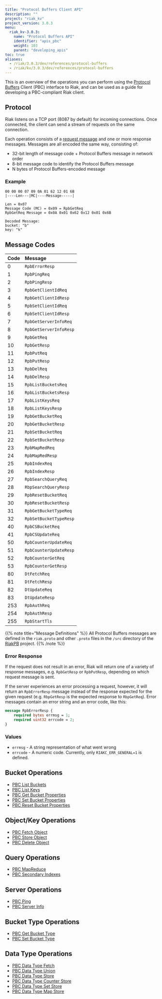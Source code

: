```yaml
---
title: "Protocol Buffers Client API"
description: ""
project: "riak_kv"
project_version: 3.0.3
menu:
  riak_kv-3.0.3:
    name: "Protocol Buffers API"
    identifier: "apis_pbc"
    weight: 103
    parent: "developing_apis"
toc: true
aliases:
  - /riak/3.0.3/dev/references/protocol-buffers
  - /riak/kv/3.0.3/dev/references/protocol-buffers
---
```


This is an overview of the operations you can perform using the
[Protocol Buffers](https://code.google.com/p/protobuf/) Client (PBC)
interface to Riak, and can be used as a guide for developing a
PBC-compliant Riak client.

## Protocol

Riak listens on a TCP port (8087 by default) for incoming connections.
Once connected, the client can send a stream of requests on the same
connection.

Each operation consists of a [request message](https://developers.google.com/protocol-buffers/docs/encoding) and one or more response messages. Messages are all encoded the same way, consisting of:

* 32-bit length of message code + Protocol Buffers message in network
  order
* 8-bit message code to identify the Protocol Buffers message
* N bytes of Protocol Buffers-encoded message

### Example

```
00 00 00 07 09 0A 01 62 12 01 6B
|----Len---|MC|----Message-----|

Len = 0x07
Message Code (MC) = 0x09 = RpbGetReq
RpbGetReq Message = 0x0A 0x01 0x62 0x12 0x01 0x6B

Decoded Message:
bucket: "b"
key: "k"
```

## Message Codes

Code | Message |
:----|:--------|
0 | `RpbErrorResp` |
1 | `RpbPingReq` |
2 | `RpbPingResp` |
3 | `RpbGetClientIdReq` |
4 | `RpbGetClientIdResp` |
5 | `RpbSetClientIdReq` |
6 | `RpbSetClientIdResp` |
7 | `RpbGetServerInfoReq` |
8 | `RpbGetServerInfoResp` |
9 | `RpbGetReq` |
10 | `RpbGetResp` |
11 | `RpbPutReq` |
12 | `RpbPutResp` |
13 | `RpbDelReq` |
14 | `RpbDelResp` |
15 | `RpbListBucketsReq` |
16 | `RpbListBucketsResp` |
17 | `RpbListKeysReq` |
18 | `RpbListKeysResp` |
19 | `RpbGetBucketReq` |
20 | `RpbGetBucketResp` |
21 | `RpbSetBucketReq` |
22 | `RpbSetBucketResp` |
23 | `RpbMapRedReq` |
24 | `RpbMapRedResp` |
25 | `RpbIndexReq` |
26 | `RpbIndexResp` |
27 | `RpbSearchQueryReq` |
28 | `RbpSearchQueryResp` |
29 | `RpbResetBucketReq` |
30 | `RpbResetBucketResp` |
31 | `RpbGetBucketTypeReq` |
32 | `RpbSetBucketTypeResp` |
40 | `RpbCSBucketReq` |
41 | `RpbCSUpdateReq` |
50 | `RpbCounterUpdateReq` |
51 | `RpbCounterUpdateResp` |
52 | `RpbCounterGetReq` |
53 | `RpbCounterGetResp` |
80 | `DtFetchReq` |
81 | `DtFetchResp` |
82 | `DtUpdateReq` |
83 | `DtUpdateResp` |
253 | `RpbAuthReq` |
254 | `RpbAuthResp` |
255 | `RpbStartTls` |

{{% note title="Message Definitions" %}}
All Protocol Buffers messages are defined in the `riak.proto` and other
`.proto` files in the `/src` directory of the
<a href="https://github.com/basho/riak_pb">RiakPB</a> project.
{{% /note %}}

### Error Response

If the request does not result in an error, Riak will return one of a
variety of response messages, e.g. `RpbGetResp` or `RpbPutResp`,
depending on which request message is sent.

If the server experiences an error processing a request, however, it
will return an `RpbErrorResp` message instead of the response expected
for the given request (e.g. `RbpGetResp` is the expected response to
`RbpGetReq`). Error messages contain an error string and an error code,
like this:

```protobuf
message RpbErrorResp {
    required bytes errmsg = 1;
    required uint32 errcode = 2;
}
```

### Values

* `errmsg` - A string representation of what went wrong
* `errcode` - A numeric code. Currently, only `RIAKC_ERR_GENERAL=1`
  is defined.

## Bucket Operations

* [PBC List Buckets]({{<baseurl>}}riak/kv/3.0.3/developing/api/protocol-buffers/list-buckets)
* [PBC List Keys]({{<baseurl>}}riak/kv/3.0.3/developing/api/protocol-buffers/list-keys)
* [PBC Get Bucket Properties]({{<baseurl>}}riak/kv/3.0.3/developing/api/protocol-buffers/get-bucket-props)
* [PBC Set Bucket Properties]({{<baseurl>}}riak/kv/3.0.3/developing/api/protocol-buffers/set-bucket-props)
* [PBC Reset Bucket Properties]({{<baseurl>}}riak/kv/3.0.3/developing/api/protocol-buffers/reset-bucket-props)

## Object/Key Operations

* [PBC Fetch Object]({{<baseurl>}}riak/kv/3.0.3/developing/api/protocol-buffers/fetch-object)
* [PBC Store Object]({{<baseurl>}}riak/kv/3.0.3/developing/api/protocol-buffers/store-object)
* [PBC Delete Object]({{<baseurl>}}riak/kv/3.0.3/developing/api/protocol-buffers/delete-object)

## Query Operations

* [PBC MapReduce]({{<baseurl>}}riak/kv/3.0.3/developing/api/protocol-buffers/mapreduce)
* [PBC Secondary Indexes]({{<baseurl>}}riak/kv/3.0.3/developing/api/protocol-buffers/secondary-indexes)

## Server Operations

* [PBC Ping]({{<baseurl>}}riak/kv/3.0.3/developing/api/protocol-buffers/ping)
* [PBC Server Info]({{<baseurl>}}riak/kv/3.0.3/developing/api/protocol-buffers/server-info)

## Bucket Type Operations

* [PBC Get Bucket Type]({{<baseurl>}}riak/kv/3.0.3/developing/api/protocol-buffers/get-bucket-type)
* [PBC Set Bucket Type]({{<baseurl>}}riak/kv/3.0.3/developing/api/protocol-buffers/set-bucket-type)

## Data Type Operations

* [PBC Data Type Fetch]({{<baseurl>}}riak/kv/3.0.3/developing/api/protocol-buffers/dt-fetch)
* [PBC Data Type Union]({{<baseurl>}}riak/kv/3.0.3/developing/api/protocol-buffers/dt-union)
* [PBC Data Type Store]({{<baseurl>}}riak/kv/3.0.3/developing/api/protocol-buffers/dt-store)
* [PBC Data Type Counter Store]({{<baseurl>}}riak/kv/3.0.3/developing/api/protocol-buffers/dt-counter-store)
* [PBC Data Type Set Store]({{<baseurl>}}riak/kv/3.0.3/developing/api/protocol-buffers/dt-set-store)
* [PBC Data Type Map Store]({{<baseurl>}}riak/kv/3.0.3/developing/api/protocol-buffers/dt-map-store)





